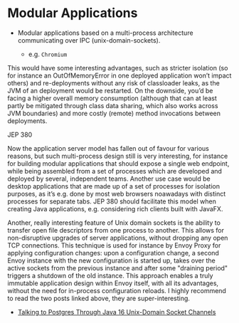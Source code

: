 # Modular Applications

* Modular applications based on a multi-process architecture communicating over IPC (unix-domain-sockets).

  * e.g. `Chromium`

This would have some interesting advantages, such as stricter isolation (so for instance an OutOfMemoryError in one deployed application won’t impact others) and re-deployments without any risk of classloader leaks, as the JVM of an deployment would be restarted. On the downside, you’d be facing a higher overall memory consumption (although that can at least partly be mitigated through class data sharing, which also works across JVM boundaries) and more costly (remote) method invocations between deployments.

JEP 380

Now the application server model has fallen out of favour for various reasons, but such multi-process design still is very interesting, for instance for building modular applications that should expose a single web endpoint, while being assembled from a set of processes which are developed and deployed by several, independent teams. Another use case would be desktop applications that are made up of a set of processes for isolation purposes, as it’s e.g. done by most web browsers noawadays with distinct processes for separate tabs. JEP 380 should facilitate this model when creating Java applications, e.g. considering rich clients built with JavaFX.

Another, really interesting feature of Unix domain sockets is the ability to transfer open file descriptors from one process to another. This allows for non-disruptive upgrades of server applications, without dropping any open TCP connections. This technique is used for instance by Envoy Proxy for applying configuration changes: upon a configuration change, a second Envoy instance with the new configuration is started up, takes over the active sockets from the previous instance and after some "draining period" triggers a shutdown of the old instance. This approach enables a truly immutable application design within Envoy itself, with all its advantages, without the need for in-process configuration reloads. I highly recommend to read the two posts linked above, they are super-interesting.

* [Talking to Postgres Through Java 16 Unix-Domain Socket Channels](https://www.morling.dev/blog/talking-to-postgres-through-java-16-unix-domain-socket-channels/)